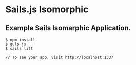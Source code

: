# Sails.js Isomorphic

## Example Sails Isomarphic Application.

~~~
$ npm install
$ gulp js
$ sails lift

// To see your app, visit http://localhost:1337
~~~
